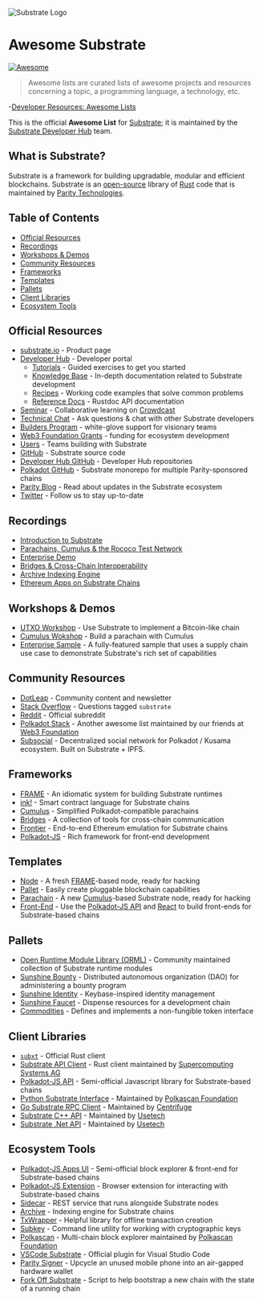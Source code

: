 ![Substrate Logo](substrate_logo_dark.png)

# Awesome Substrate

[![Awesome](https://awesome.re/badge-flat.svg)](https://awesome.re)

> Awesome lists are curated lists of awesome projects and resources concerning a topic, a
> programming language, a technology, etc.

-[Developer Resources: Awesome Lists](https://codeburst.io/developer-resources-awesome-lists-2c85b45a0216)

This is the official **Awesome List** for [Substrate](https://substrate.io/); it is maintained by
the [Substrate Developer Hub](https://substrate.dev/) team.

## What is Substrate?

Substrate is a framework for building upgradable, modular and efficient blockchains. Substrate is an
[open-source](https://github.com/paritytech/substrate) library of [Rust](https://www.rust-lang.org/)
code that is maintained by [Parity Technologies](https://www.parity.io/).

## Table of Contents

- [Official Resources](#official-resources)
- [Recordings](#recordings)
- [Workshops & Demos](#workshops--demos)
- [Community Resources](#community-resources)
- [Frameworks](#frameworks)
- [Templates](#templates)
- [Pallets](#pallets)
- [Client Libraries](#client-libraries)
- [Ecosystem Tools](#ecosystem-tools)

## Official Resources

- [substrate.io](https://substrate.io/) - Product page
- [Developer Hub](https://substrate.dev/) - Developer portal
  - [Tutorials](https://substrate.dev/tutorials) - Guided exercises to get you started
  - [Knowledge Base](https://substrate.dev/knowledgebase) - In-depth documentation related to
    Substrate development
  - [Recipes](https://substrate.dev/recipes) - Working code examples that solve common problems
  - [Reference Docs](https://substrate.dev/rustdocs) - Rustdoc API documentation
- [Seminar](https://substrate.dev/seminar) - Collaborative learning on
  [Crowdcast](https://www.crowdcast.io/e/substrate-seminar)
- [Technical Chat](https://app.element.io/#/room/!HzySYSaIhtyWrwiwEV:matrix.org) - Ask questions &
  chat with other Substrate developers
- [Builders Program](https://www.substrate.io/builders-program) - white-glove support for visionary
  teams
- [Web3 Foundation Grants](https://web3.foundation/grants) - funding for ecosystem development
- [Users](https://www.substrate.io/substrate-users) - Teams building with Substrate
- [GitHub](https://github.com/paritytech/substrate) - Substrate source code
- [Developer Hub GitHub](https://github.com/substrate-developer-hub/) - Developer Hub repositories
- [Polkadot GitHub](https://github.com/paritytech/polkadot) - Substrate monorepo for multiple
  Parity-sponsored chains
- [Parity Blog](https://www.parity.io/blog/) - Read about updates in the Substrate ecosystem
- [Twitter](https://twitter.com/substrate_io) - Follow us to stay up-to-date

## Recordings

- [Introduction to Substrate](https://www.crowdcast.io/e/ocimgwg2)
- [Parachains, Cumulus & the Rococo Test Network](https://www.crowdcast.io/e/zpnjlj0r)
- [Enterprise Demo](https://www.crowdcast.io/e/substrate-seminar/6)
- [Bridges & Cross-Chain Interoperability](https://www.crowdcast.io/e/substrate-seminar/12)
- [Archive Indexing Engine](https://www.crowdcast.io/e/substrate-seminar/15)
- [Ethereum Apps on Substrate Chains](https://www.crowdcast.io/e/ethereum-apps-moonbeam)

## Workshops & Demos

- [UTXO Workshop](https://github.com/substrate-developer-hub/utxo-workshop) - Use Substrate to
  implement a Bitcoin-like chain
- [Cumulus Wokshop](https://substrate.dev/cumulus-workshop/#/) - Build a parachain with Cumulus
- [Enterprise Sample](https://github.com/substrate-developer-hub/substrate-enterprise-sample) - A
  fully-featured sample that uses a supply chain use case to demonstrate Substrate's rich set of
  capabilities

## Community Resources

- [DotLeap](https://dotleap.com/) - Community content and newsletter
- [Stack Overflow](https://stackoverflow.com/questions/tagged/substrate) - Questions tagged
  `substrate`
- [Reddit](https://www.reddit.com/r/substrate/) - Official subreddit
- [Polkadot Stack](https://github.com/w3f/General-Grants-Program/blob/master/grants/polkadot_stack.md) -
  Another awesome list maintained by our friends at [Web3 Foundation](https://web3.foundation/)
- [Subsocial](https://subsocial.network/) - Decentralized social network for Polkadot / Kusama ecosystem. Built on Substrate + IPFS.

## Frameworks

- [FRAME](https://substrate.dev/docs/en/knowledgebase/runtime/frame) - An idiomatic system for
  building Substrate runtimes
- [ink!](https://github.com/paritytech/ink) - Smart contract language for Substrate chains
- [Cumulus](https://github.com/paritytech/cumulus) - Simplified Polkadot-compatible parachains
- [Bridges](https://github.com/paritytech/parity-bridges-common) - A collection of tools for
  cross-chain communication
- [Frontier](https://github.com/paritytech/frontier) - End-to-end Ethereum emulation for Substrate
  chains
- [Polkadot-JS](https://polkadot.js.org/) - Rich framework for front-end development

## Templates

- [Node](https://github.com/substrate-developer-hub/substrate-node-template) - A fresh
  [FRAME](https://substrate.dev/docs/en/knowledgebase/runtime/frame)-based node, ready for hacking
- [Pallet](https://github.com/substrate-developer-hub/substrate-pallet-template) - Easily create
  pluggable blockchain capabilities
- [Parachain](https://github.com/substrate-developer-hub/substrate-parachain-template) - A new
  [Cumulus](https://github.com/paritytech/cumulus)-based Substrate node, ready for hacking
- [Front-End](https://github.com/substrate-developer-hub/substrate-front-end-template) - Use the
  [Polkadot-JS API](https://github.com/polkadot-js/api/) and [React](https://reactjs.org/) to build
  front-ends for Substrate-based chains

## Pallets

- [Open Runtime Module Library (ORML)](https://github.com/open-web3-stack/open-runtime-module-library) -
  Community maintained collection of Substrate runtime modules
- [Sunshine Bounty](https://github.com/sunshine-protocol/sunshine-bounty/tree/master/pallets) -
  Distributed autonomous organization (DAO) for administering a bounty program
- [Sunshine Identity](https://github.com/sunshine-protocol/sunshine-keybase/tree/master/identity/pallet) -
  Keybase-inspired identity management
- [Sunshine Faucet](https://github.com/sunshine-protocol/sunshine-keybase/tree/master/faucet/pallet) -
  Dispense resources for a development chain
- [Commodities](https://github.com/danforbes/pallet-nft) - Defines and implements a non-fungible
  token interface

## Client Libraries

- [`subxt`](https://github.com/paritytech/substrate-subxt) - Official Rust client
- [Substrate API Client](https://github.com/scs/substrate-api-client) - Rust client maintained by
  [Supercomputing Systems AG](https://www.scs.ch/)
- [Polkadot-JS API](https://github.com/polkadot-js/api/) - Semi-official Javascript library for
  Substrate-based chains
- [Python Substrate Interface](https://github.com/polkascan/py-substrate-interface) - Maintained by
  [Polkascan Foundation](https://polkascan.org/)
- [Go Substrate RPC Client](https://github.com/centrifuge/go-substrate-rpc-client/) - Maintained by
  [Centrifuge](https://centrifuge.io/)
- [Substrate C++ API](https://github.com/usetech-llc/polkadot_api_cpp) - Maintained by
  [Usetech](https://usetech.com/blockchain/)
- [Substrate .Net API](https://github.com/usetech-llc/polkadot_api_dotnet) - Maintained by
  [Usetech](https://usetech.com/blockchain/)

## Ecosystem Tools

- [Polkadot-JS Apps UI](https://polkadot.js.org/apps/) - Semi-official block explorer & front-end
  for Substrate-based chains
- [Polkadot-JS Extension](https://github.com/polkadot-js/extension) - Browser extension for
  interacting with Substrate-based chains
- [Sidecar](https://github.com/paritytech/substrate-api-sidecar) - REST service that runs alongside
  Substrate nodes
- [Archive](https://github.com/paritytech/substrate-archive) - Indexing engine for Substrate chains
- [TxWrapper](https://github.com/paritytech/txwrapper) - Helpful library for offline transaction
  creation
- [Subkey](https://substrate.dev/docs/en/knowledgebase/integrate/subkey) - Command line utility for
  working with cryptographic keys
- [Polkascan](https://polkascan.io/) - Multi-chain block explorer maintained by
  [Polkascan Foundation](https://polkascan.org/)
- [VSCode Substrate](https://marketplace.visualstudio.com/items?itemName=paritytech.vscode-substrate) -
  Official plugin for Visual Studio Code
- [Parity Signer](https://www.parity.io/signer/) - Upcycle an unused mobile phone into an air-gapped
  hardware wallet
- [Fork Off Substrate](https://github.com/maxsam4/fork-off-substrate) - Script to help bootstrap a
  new chain with the state of a running chain
